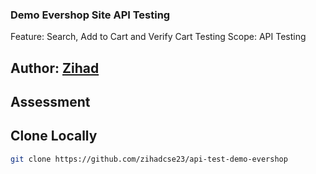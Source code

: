 ### Demo Evershop Site API Testing

Feature: Search, Add to Cart and Verify Cart
Testing Scope: API Testing

## Author: [Zihad](https://github.com/zihadcse23)


## Assessment

## Clone Locally
```bash 
git clone https://github.com/zihadcse23/api-test-demo-evershop
```
